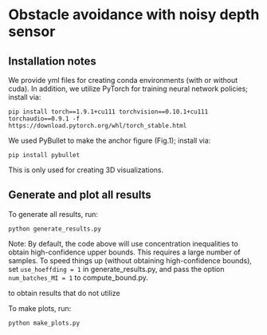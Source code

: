 # Obstacle avoidance with noisy depth sensor

## Installation notes

We provide yml files for creating conda environments (with or without cuda). In addition, we utilize PyTorch for training neural network policies; install via:
```
pip install torch==1.9.1+cu111 torchvision==0.10.1+cu111 torchaudio==0.9.1 -f https://download.pytorch.org/whl/torch_stable.html
```
We used PyBullet to make the anchor figure (Fig.1); install via:
```
pip install pybullet
```
This is only used for creating 3D visualizations.


## Generate and plot all results

To generate all results, run:
```
python generate_results.py
```

Note: By default, the code above will use concentration inequalities to obtain high-confidence upper bounds. This requires a large number of samples. To speed things up (without obtaining high-confidence bounds), set ```use_hoeffding = 1``` in generate_results.py, and pass the option ```num_batches_MI = 1``` to compute_bound.py. 

to obtain results that do not utilize 

To make plots, run:
```
python make_plots.py
```


